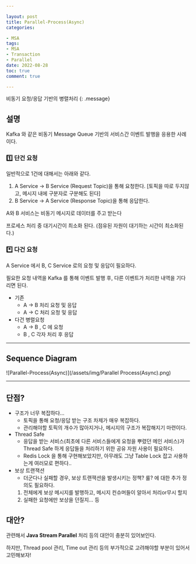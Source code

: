 ```yaml
---

layout: post
title: Parallel-Process(Async)
categories:

- MSA
tags:
- MSA
- Transaction
- Parallel
date: 2022-08-28
toc: true
comment: true

---
```


비동기 요청/응답 기반의 병렬처리
{: .message}

## 설명

Kafka 와 같은 비동기 Message Queue 기반의 서비스간 이벤트 발행을 응용한 사례이다.

### 1️⃣ 단건 요청

일반적으로 1건에 대해서는 아래와 같다.

1. A Service → B Service (Request Topic)을 통해 요청한다. [토픽을 따로 두지않고, 메시지 내에 구분자로 구분해도 된다]
2. B Service → A Service (Response Topic)을 통해 응답한다.

A와 B 서비스는 비동기 메시지로 데이터를 주고 받는다

프로세스 처리 중 대기시간이 최소화 된다. (점유된 자원이 대기하는 시간이 최소화된다.)

### *️⃣ 다건 요청

A Service 에서 B, C Service 로의 요청 및 응답이 필요하다.

필요한 요청 내역을 Kafka 를 통해 이벤트 발행 후, 다른 이벤트가 처리한 내역을 기다리면 된다.

- 기존
    - A → B 처리 요청 및 응답
    - A → C 처리 요청 및 응답
- 다건 병렬요청
    - A → B , C 에 요청
    - B , C 각자 처리 후 응답

---

## Sequence Diagram

![Parallel-Process(Async)](/assets/img/Parallel Process(Async).png)

---

## 단점?

- 구조가 너무 복잡하다…
    - 토픽을 통해 요청/응답 받는 구조 차제가 매우 복잡하다.
    - 관리해야할 토픽의 개수가 많아지거나, 메시지의 구조가 복잡해지기 마련이다.
- Thread Safe
    - 응답을 받는 서비스(최초에 다른 서비스들에게 요청을 뿌렸던 메인 서비스)가 Thread Safe 하게 응답들을 처리하기 위한 공유 자원 사용이 필요하다.
    - Redis Lock 을 통해 구현해보았지만, 아무래도 그냥 Table Lock 잡고 사용하는게 여러모로 편하다..
- 보상 트랜잭션
    - 더군다나 실패할 경우, 보상 트랜잭션을 발생시키는 정책? 룰? 에 대한 추가 정의도 필요하다.
    1. 전체에게 보상 메시지를 발행하고, 메시지 컨슈머들이 알아서 처리or무시 할지
    2. 실패한 요청에만 보상을 던질지… 등

## 대안?

관련해서 **Java Stream Parallel** 처리 등의 대안이 충분히 있어보인다.

하지만, Thread pool 관리, Time out 관리 등의 부가적으로 고려해야할 부분이 있어서 고민해보자!